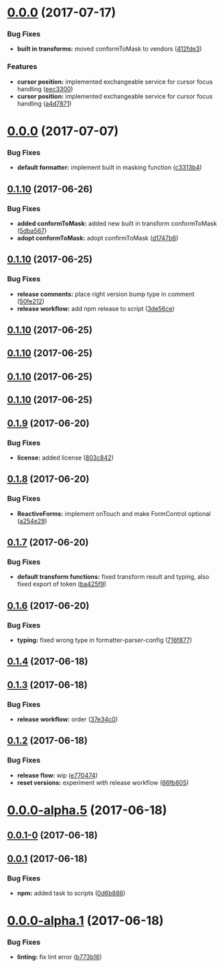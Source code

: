 <a name="0.0.0"></a>
# [0.0.0](https://github.com/BioPhoton/angular-formatter-parser/compare/0.1.15...v0.0.0) (2017-07-17)


### Bug Fixes

* **built in transforms:** moved conformToMask to vendors ([412fde3](https://github.com/BioPhoton/angular-formatter-parser/commit/412fde3))


### Features

* **cursor position:** implemented exchangeable service for cursor focus handling ([eec3300](https://github.com/BioPhoton/angular-formatter-parser/commit/eec3300))
* **cursor position:** implemented exchangeable service for cursor focus handling ([a4d7871](https://github.com/BioPhoton/angular-formatter-parser/commit/a4d7871))



<a name="0.0.0"></a>
# [0.0.0](https://github.com/BioPhoton/angular-formatter-parser/compare/0.1.14...v0.0.0) (2017-07-07)


### Bug Fixes

* **default formatter:** implement built in masking function ([c3313b4](https://github.com/BioPhoton/angular-formatter-parser/commit/c3313b4))



<a name="0.1.10"></a>
## [0.1.10](https://github.com/BioPhoton/angular-formatter-parser/compare/0.1.13...v0.1.10) (2017-06-26)


### Bug Fixes

* **added conformToMask:** added new built in transform conformToMask ([5dba567](https://github.com/BioPhoton/angular-formatter-parser/commit/5dba567))
* **adopt conformToMask:** adopt confirmToMask ([d1747b6](https://github.com/BioPhoton/angular-formatter-parser/commit/d1747b6))



<a name="0.1.10"></a>
## [0.1.10](https://github.com/BioPhoton/angular-formatter-parser/compare/0.1.12...v0.1.10) (2017-06-25)


### Bug Fixes

* **release comments:** place right version bump type in comment ([50fe212](https://github.com/BioPhoton/angular-formatter-parser/commit/50fe212))
* **release workflow:** add npm release to script ([3de56ce](https://github.com/BioPhoton/angular-formatter-parser/commit/3de56ce))



<a name="0.1.10"></a>
## [0.1.10](https://github.com/BioPhoton/angular-formatter-parser/compare/v0.1.11...v0.1.10) (2017-06-25)



<a name="0.1.10"></a>
## [0.1.10](https://github.com/BioPhoton/angular-formatter-parser/compare/v0.1.11...v0.1.10) (2017-06-25)



<a name="0.1.10"></a>
## [0.1.10](https://github.com/BioPhoton/angular-formatter-parser/compare/0.0.10...v0.1.10) (2017-06-25)



<a name="0.1.10"></a>
## [0.1.10](https://github.com/BioPhoton/angular-formatter-parser/compare/0.1.9...v0.1.10) (2017-06-25)



<a name="0.1.9"></a>
## [0.1.9](https://github.com/BioPhoton/angular-formatter-parser/compare/0.1.8...v0.1.9) (2017-06-20)


### Bug Fixes

* **license:** added license ([803c842](https://github.com/BioPhoton/angular-formatter-parser/commit/803c842))



<a name="0.1.8"></a>
## [0.1.8](https://github.com/BioPhoton/angular-formatter-parser/compare/0.1.7...0.1.8) (2017-06-20)


### Bug Fixes

* **ReactiveForms:** implement onTouch and make FormControl optional ([a254e29](https://github.com/BioPhoton/angular-formatter-parser/commit/a254e29))



<a name="0.1.7"></a>
## [0.1.7](https://github.com/BioPhoton/angular-formatter-parser/compare/0.1.6...0.1.7) (2017-06-20)


### Bug Fixes

* **default transform functions:** fixed transform result and typing, also fixed export of token ([ba425f9](https://github.com/BioPhoton/angular-formatter-parser/commit/ba425f9))



<a name="0.1.6"></a>
## [0.1.6](https://github.com/BioPhoton/angular-formatter-parser/compare/0.1.4...0.1.6) (2017-06-20)


### Bug Fixes

* **typing:** fixed wrong type in formatter-parser-config ([716f877](https://github.com/BioPhoton/angular-formatter-parser/commit/716f877))



<a name="0.1.4"></a>
## [0.1.4](https://github.com/BioPhoton/angular-formatter-parser/compare/0.1.3...0.1.4) (2017-06-18)



<a name="0.1.3"></a>
## [0.1.3](https://github.com/BioPhoton/angular-formatter-parser/compare/0.1.2...0.1.3) (2017-06-18)


### Bug Fixes

* **release workflow:** order ([37e34c0](https://github.com/BioPhoton/angular-formatter-parser/commit/37e34c0))



<a name="0.1.2"></a>
## [0.1.2](https://github.com/BioPhoton/angular-formatter-parser/compare/v0.0.0-alpha.5...0.1.2) (2017-06-18)


### Bug Fixes

* **release flow:** wip ([e770474](https://github.com/BioPhoton/angular-formatter-parser/commit/e770474))
* **reset versions:** experiment with release workflow ([66fb805](https://github.com/BioPhoton/angular-formatter-parser/commit/66fb805))



<a name="0.0.0-alpha.5"></a>
# [0.0.0-alpha.5](https://github.com/BioPhoton/angular-formatter-parser/compare/v0.0.1-0...v0.0.0-alpha.5) (2017-06-18)



<a name="0.0.1-0"></a>
## [0.0.1-0](https://github.com/BioPhoton/angular-formatter-parser/compare/v0.0.1...v0.0.1-0) (2017-06-18)



<a name="0.0.1"></a>
## [0.0.1](https://github.com/BioPhoton/angular-formatter-parser/compare/0.0.0-alpha.1...v0.0.1) (2017-06-18)


### Bug Fixes

* **npm:** added task to scripts ([0d6b888](https://github.com/BioPhoton/angular-formatter-parser/commit/0d6b888))



<a name="0.0.0-alpha.1"></a>
# [0.0.0-alpha.1](https://github.com/BioPhoton/angular-formatter-parser/compare/b773b16...0.0.0-alpha.1) (2017-06-18)


### Bug Fixes

* **linting:** fix lint error ([b773b16](https://github.com/BioPhoton/angular-formatter-parser/commit/b773b16))



